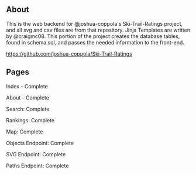 About
----------
This is the web backend for @joshua-coppola's Ski-Trail-Ratings project, and all svg and csv files are from that repository. Jinja Templates are written by @craigmc08. This portion of the project creates the database tables, found in schema.sql, and passes the needed information to the front-end.

https://github.com/joshua-coppola/Ski-Trail-Ratings


Pages
----------
Index - Complete

About - Complete

Search: Complete

Rankings: Complete

Map: Complete

Objects Endpoint: Complete

SVG Endpoint: Complete

Paths Endpoint: Complete
